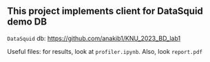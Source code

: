 <h2>This project implements client for DataSquid demo DB</h2>

`DataSquid` db: https://github.com/anakib1/KNU_2023_BD_lab1

Useful files: for results, look at `profiler.ipynb`. Also, look `report.pdf`